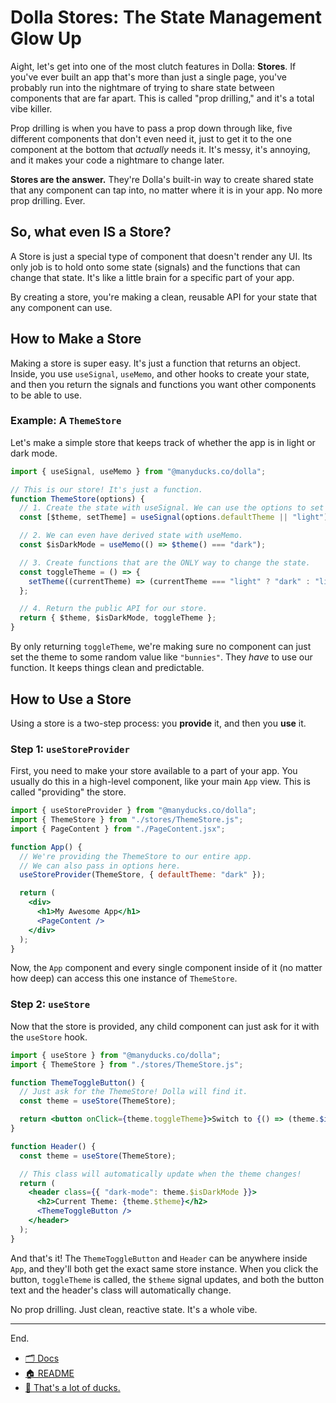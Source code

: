# Dolla Stores: The State Management Glow Up

Aight, let's get into one of the most clutch features in Dolla: **Stores**. If you've ever built an app that's more than just a single page, you've probably run into the nightmare of trying to share state between components that are far apart. This is called "prop drilling," and it's a total vibe killer.

Prop drilling is when you have to pass a prop down through like, five different components that don't even need it, just to get it to the one component at the bottom that _actually_ needs it. It's messy, it's annoying, and it makes your code a nightmare to change later.

**Stores are the answer.** They're Dolla's built-in way to create shared state that any component can tap into, no matter where it is in your app. No more prop drilling. Ever.

## So, what even IS a Store?

A Store is just a special type of component that doesn't render any UI. Its only job is to hold onto some state (signals) and the functions that can change that state. It's like a little brain for a specific part of your app.

By creating a store, you're making a clean, reusable API for your state that any component can use.

## How to Make a Store

Making a store is super easy. It's just a function that returns an object. Inside, you use `useSignal`, `useMemo`, and other hooks to create your state, and then you return the signals and functions you want other components to be able to use.

### Example: A `ThemeStore`

Let's make a simple store that keeps track of whether the app is in light or dark mode.

```jsx
import { useSignal, useMemo } from "@manyducks.co/dolla";

// This is our store! It's just a function.
function ThemeStore(options) {
  // 1. Create the state with useSignal. We can use the options to set a default.
  const [$theme, setTheme] = useSignal(options.defaultTheme || "light");

  // 2. We can even have derived state with useMemo.
  const $isDarkMode = useMemo(() => $theme() === "dark");

  // 3. Create functions that are the ONLY way to change the state.
  const toggleTheme = () => {
    setTheme((currentTheme) => (currentTheme === "light" ? "dark" : "light"));
  };

  // 4. Return the public API for our store.
  return { $theme, $isDarkMode, toggleTheme };
}
```

By only returning `toggleTheme`, we're making sure no component can just set the theme to some random value like `"bunnies"`. They _have_ to use our function. It keeps things clean and predictable.

## How to Use a Store

Using a store is a two-step process: you **provide** it, and then you **use** it.

### Step 1: `useStoreProvider`

First, you need to make your store available to a part of your app. You usually do this in a high-level component, like your main `App` view. This is called "providing" the store.

```jsx
import { useStoreProvider } from "@manyducks.co/dolla";
import { ThemeStore } from "./stores/ThemeStore.js";
import { PageContent } from "./PageContent.jsx";

function App() {
  // We're providing the ThemeStore to our entire app.
  // We can also pass in options here.
  useStoreProvider(ThemeStore, { defaultTheme: "dark" });

  return (
    <div>
      <h1>My Awesome App</h1>
      <PageContent />
    </div>
  );
}
```

Now, the `App` component and every single component inside of it (no matter how deep) can access this one instance of `ThemeStore`.

### Step 2: `useStore`

Now that the store is provided, any child component can just ask for it with the `useStore` hook.

```jsx
import { useStore } from "@manyducks.co/dolla";
import { ThemeStore } from "./stores/ThemeStore.js";

function ThemeToggleButton() {
  // Just ask for the ThemeStore! Dolla will find it.
  const theme = useStore(ThemeStore);

  return <button onClick={theme.toggleTheme}>Switch to {() => (theme.$isDarkMode() ? "Light" : "Dark")} Mode</button>;
}

function Header() {
  const theme = useStore(ThemeStore);

  // This class will automatically update when the theme changes!
  return (
    <header class={{ "dark-mode": theme.$isDarkMode }}>
      <h2>Current Theme: {theme.$theme}</h2>
      <ThemeToggleButton />
    </header>
  );
}
```

And that's it\! The `ThemeToggleButton` and `Header` can be anywhere inside `App`, and they'll both get the exact same store instance. When you click the button, `toggleTheme` is called, the `$theme` signal updates, and both the button text and the header's class will automatically change.

No prop drilling. Just clean, reactive state. It's a whole vibe.

---

End.

- [🗂️ Docs](./index.md)
- [🏠 README](../README.md)
- [🦆 That's a lot of ducks.](https://www.manyducks.co)
